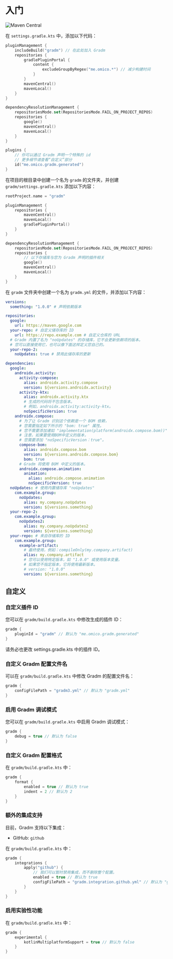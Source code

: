 # 入门

![Maven Central](https://img.shields.io/maven-central/v/me.omico.gradm/gradm-runtime)

在 `settings.gradle.kts` 中，添加以下代码：

```kotlin
pluginManagement {
    includeBuild("gradm") // 在此处加入 Gradm
    repositories {
        gradlePluginPortal {
            content {
                excludeGroupByRegex("me.omico.*") // 减少构建时间
            }
        }
        mavenCentral()
        mavenLocal()
    }
}

dependencyResolutionManagement {
    repositoriesMode.set(RepositoriesMode.FAIL_ON_PROJECT_REPOS)
    repositories {
        google()
        mavenCentral()
        mavenLocal()
    }
}

plugins {
    // 你可以通过 Gradm 声明一个特殊的 id
    // 更多细节请查看“自定义”部分
    id("me.omico.gradm.generated")
}
```

在项目的根目录中创建一个名为 `gradm` 的文件夹，并创建 `gradm/settings.gradle.kts`  添加以下内容：

```kotlin
rootProject.name = "gradm"

pluginManagement {
    repositories {
        mavenCentral()
        mavenLocal()
        gradlePluginPortal()
    }
}

dependencyResolutionManagement {
    repositoriesMode.set(RepositoriesMode.FAIL_ON_PROJECT_REPOS)
    repositories {
        // 以下存储库与您为 Gradm 声明的插件相关
        google()
        mavenCentral()
        mavenLocal()
    }
}

```

在 `gradm` 文件夹中创建一个名为 `gradm.yml` 的文件，并添加以下内容：

```yaml
versions:
  something: "1.0.0" # 声明依赖版本

repositories:
  google:
    url: https://maven.google.com
  your-repo: # 自定义储存库的 ID
    url: https://repo.example.com # 自定义仓库的 URL
  # Gradm 内置了名为 "noUpdates" 的存储库，它不会更新依赖项的版本。
  # 您可以直接使用它，也可以像下面这样定义您自己的。
  your-repo-2:
    noUpdates: true # 禁用此储存库的更新

dependencies:
  google:
    androidx.activity:
      activity-compose:
        alias: androidx.activity.compose
        version: ${versions.androidx.activity}
      activity-ktx:
        alias: androidx.activity.ktx
        # 生成的代码将不包含版本。
        # 例如，androidx.activity:activity-ktx。
        noSpecificVersion: true
    androidx.compose:
      # 为了让 Gradm 识别这个依赖是一个 BOM 依赖，
      # 您需要指定如下所示的 "bom: true" 属性。
      # 您不需要添加诸如 "implementation(platform(androidx.compose.bom))" 之类的内容。
      # 注意，如果要使用BOM中定义的版本，
      # 您需要添加 "noSpecificVersion：true"。
      compose-bom:
        alias: androidx.compose.bom
        version: ${versions.androidx.compose.bom}
        bom: true
      # Gradm 将使用 BOM 中定义的版本。
      androidx.compose.animation:
        animation:
          alias: androidx.compose.animation
          noSpecificVersion: true
  noUpdates: # 使用内置储存库 "noUpdates"
    com.example.group:
      noUpdates:
        alias: my.company.noUpdates
        version: ${versions.something}
  your-repo-2:
    com.example.group:
      noUpdates2:
        alias: my.company.noUpdates2
        version: ${versions.something}
  your-repo: # 来自存储库的 ID
    com.example.group:
      example-artifact:
        # 最终使用，例如：compileOnly(my.company.artifact)
        alias: my.company.artifact
        # 您可以使用特定版本，如 "1.0.0" 或使用版本变量。
        # 如果您不指定版本，它将使用最新版本。
        # version: "1.0.0"
        version: ${versions.something}
```

## 自定义

### 自定义插件 ID

您可以在 `gradm/build.gradle.kts` 中修改生成的插件 ID：

```kotlin
gradm {
    pluginId = "gradm" // 默认为 "me.omico.gradm.generated"
}
```

请务必也更改 settings.gradle.kts 中的插件 ID。

### 自定义 Gradm 配置文件名

可以在 `gradm/build.gradle.kts` 中修改 Gradm 的配置文件名：

```kotlin
gradm {
    configFilePath = "gradm3.yml" // 默认为 "gradm.yml"
}
```

### 启用 Gradm 调试模式

您可以在 `gradm/build.gradle.kts` 中启用 Gradm 调试模式：

```kotlin
gradm {
    debug = true // 默认为 false
}
```

### 自定义 Gradm 配置格式

在 `gradm/build.gradle.kts` 中：

```kotlin
gradm {
    format {
        enabled = true // 默认为 true
        indent = 2 // 默认为 2
    }
}
```

### 额外的集成支持

目前，Gradm 支持以下集成：

* GitHub: `github`

在 `gradm/build.gradle.kts` 中：

```kotlin
gradm {
    integrations {
        apply("github") {
            // 我们可以暂时禁用集成，而不删除整个配置。
            enabled = true // 默认为 true
            configFilePath = "gradm.integration.github.yml" // 默认为 "gradm.integration.github.yml"
        }
    }
}
```

### 启用实验性功能

在 `gradm/build.gradle.kts` 中：

```kotlin
gradm {
    experimental {
        kotlinMultiplatformSupport = true // 默认为 false
    }
}
```
